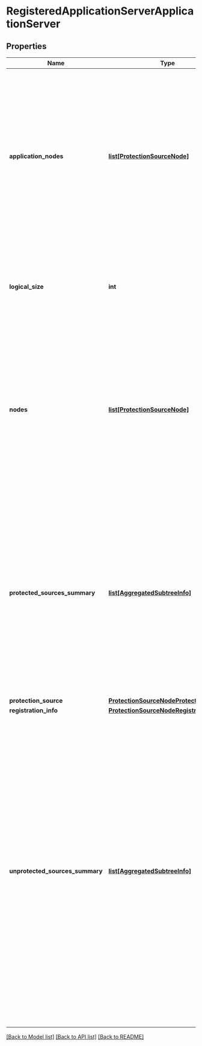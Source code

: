 # RegisteredApplicationServerApplicationServer

## Properties
Name | Type | Description | Notes
------------ | ------------- | ------------- | -------------
**application_nodes** | [**list[ProtectionSourceNode]**](ProtectionSourceNode.md) | Specifies the child subtree used to store additional application-level Objects. Different environments use the subtree to store application-level information. For example for SQL Server, this subtree stores the SQL Server instances running on a VM. | [optional] 
**logical_size** | **int** | Specifies the logical size of the data in bytes for the Object on this node. Presence of this field indicates this node is a leaf node. | [optional] 
**nodes** | [**list[ProtectionSourceNode]**](ProtectionSourceNode.md) | Specifies children of the current node in the Protection Sources hierarchy. When representing Objects in memory, the entire Object subtree hierarchy is represented. You can use this subtree to navigate down the Object hierarchy. | [optional] 
**protected_sources_summary** | [**list[AggregatedSubtreeInfo]**](AggregatedSubtreeInfo.md) | Specifies aggregated information about all the child Objects of this node that are currently protected by a Protection Job. There is one entry for each environment that is being backed up. The aggregated information for the Object hierarchy&#39;s environment will be available at the 0th index of the vector. | [optional] 
**protection_source** | [**ProtectionSourceNodeProtectionSource**](ProtectionSourceNodeProtectionSource.md) |  | [optional] 
**registration_info** | [**ProtectionSourceNodeRegistrationInfo**](ProtectionSourceNodeRegistrationInfo.md) |  | [optional] 
**unprotected_sources_summary** | [**list[AggregatedSubtreeInfo]**](AggregatedSubtreeInfo.md) | Specifies aggregated information about all the child Objects of this node that are not protected by any Protection Jobs. The aggregated information for the Objects hierarchy&#39;s environment will be available at the 0th index of the vector. NOTE: This list includes Objects that were protected at some point in the past but are no longer actively protected. Snapshots containing these Objects may even exist on the Cohesity Cluster and be available to recover from. | [optional] 

[[Back to Model list]](../README.md#documentation-for-models) [[Back to API list]](../README.md#documentation-for-api-endpoints) [[Back to README]](../README.md)


